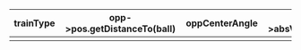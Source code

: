 | trainType | opp->pos.getDistanceTo(ball) | oppCenterAngle | opp->absVel.getMagnitude() | cankick |
| --------- | ---------------------------- | -------------- | -------------------------- | ------- |
|           |                              |                |                            |         |


